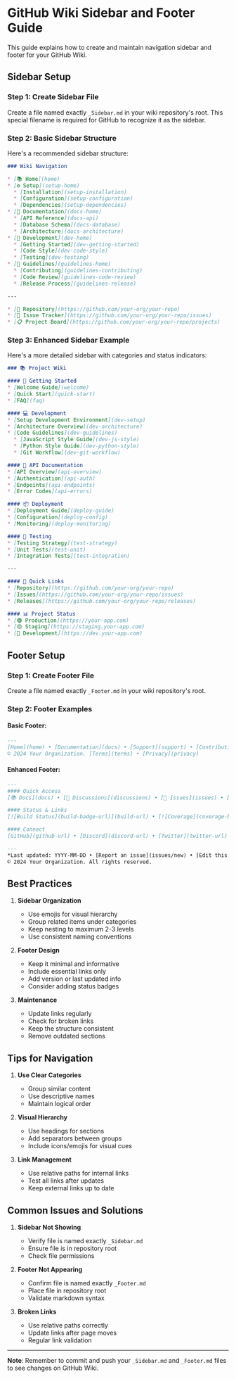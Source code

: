 # GitHub Wiki Sidebar and Footer Guide

This guide explains how to create and maintain navigation sidebar and footer for your GitHub Wiki.

## Sidebar Setup

### Step 1: Create Sidebar File

Create a file named exactly `_Sidebar.md` in your wiki repository's root. This special filename is required for GitHub to recognize it as the sidebar.

### Step 2: Basic Sidebar Structure

Here's a recommended sidebar structure:

```markdown
### Wiki Navigation

* [📚 Home](home)
* [⚙️ Setup](setup-home)
  * [Installation](setup-installation)
  * [Configuration](setup-configuration)
  * [Dependencies](setup-dependencies)
* [📖 Documentation](docs-home)
  * [API Reference](docs-api)
  * [Database Schema](docs-database)
  * [Architecture](docs-architecture)
* [🔧 Development](dev-home)
  * [Getting Started](dev-getting-started)
  * [Code Style](dev-code-style)
  * [Testing](dev-testing)
* [📝 Guidelines](guidelines-home)
  * [Contributing](guidelines-contributing)
  * [Code Review](guidelines-code-review)
  * [Release Process](guidelines-release)

---

* [🔗 Repository](https://github.com/your-org/your-repo)
* [🐞 Issue Tracker](https://github.com/your-org/your-repo/issues)
* [📋 Project Board](https://github.com/your-org/your-repo/projects)
```

### Step 3: Enhanced Sidebar Example

Here's a more detailed sidebar with categories and status indicators:

```markdown
### 📚 Project Wiki

#### 🚀 Getting Started
* [Welcome Guide](welcome)
* [Quick Start](quick-start)
* [FAQ](faq)

#### 💻 Development
* [Setup Development Environment](dev-setup)
* [Architecture Overview](dev-architecture)
* [Code Guidelines](dev-guidelines)
  * [JavaScript Style Guide](dev-js-style)
  * [Python Style Guide](dev-python-style)
  * [Git Workflow](dev-git-workflow)

#### 🔧 API Documentation
* [API Overview](api-overview)
* [Authentication](api-auth)
* [Endpoints](api-endpoints)
* [Error Codes](api-errors)

#### 📦 Deployment
* [Deployment Guide](deploy-guide)
* [Configuration](deploy-config)
* [Monitoring](deploy-monitoring)

#### 🧪 Testing
* [Testing Strategy](test-strategy)
* [Unit Tests](test-unit)
* [Integration Tests](test-integration)

---

#### 🔗 Quick Links
* [Repository](https://github.com/your-org/your-repo)
* [Issues](https://github.com/your-org/your-repo/issues)
* [Releases](https://github.com/your-org/your-repo/releases)

#### 📊 Project Status
* [🟢 Production](https://your-app.com)
* [🟡 Staging](https://staging.your-app.com)
* [🔵 Development](https://dev.your-app.com)
```

## Footer Setup

### Step 1: Create Footer File

Create a file named exactly `_Footer.md` in your wiki repository's root.

### Step 2: Footer Examples

#### Basic Footer:
```markdown
---
[Home](home) • [Documentation](docs) • [Support](support) • [Contributing](contributing)  
© 2024 Your Organization. [Terms](terms) • [Privacy](privacy)
```

#### Enhanced Footer:
```markdown
---
#### Quick Access
[📚 Docs](docs) • [💬 Discussions](discussions) • [🐞 Issues](issues) • [📋 Projects](projects)

#### Status & Links
[![Build Status](build-badge-url)](build-url) • [![Coverage](coverage-badge-url)](coverage-url)

#### Connect
[GitHub](github-url) • [Discord](discord-url) • [Twitter](twitter-url)

---
*Last updated: YYYY-MM-DD • [Report an issue](issues/new) • [Edit this page](edit)*  
© 2024 Your Organization. All rights reserved.
```

## Best Practices

1. **Sidebar Organization**
   - Use emojis for visual hierarchy
   - Group related items under categories
   - Keep nesting to maximum 2-3 levels
   - Use consistent naming conventions

2. **Footer Design**
   - Keep it minimal and informative
   - Include essential links only
   - Add version or last updated info
   - Consider adding status badges

3. **Maintenance**
   - Update links regularly
   - Check for broken links
   - Keep the structure consistent
   - Remove outdated sections

## Tips for Navigation

1. **Use Clear Categories**
   - Group similar content
   - Use descriptive names
   - Maintain logical order

2. **Visual Hierarchy**
   - Use headings for sections
   - Add separators between groups
   - Include icons/emojis for visual cues

3. **Link Management**
   - Use relative paths for internal links
   - Test all links after updates
   - Keep external links up to date

## Common Issues and Solutions

1. **Sidebar Not Showing**
   - Verify file is named exactly `_Sidebar.md`
   - Ensure file is in repository root
   - Check file permissions

2. **Footer Not Appearing**
   - Confirm file is named exactly `_Footer.md`
   - Place file in repository root
   - Validate markdown syntax

3. **Broken Links**
   - Use relative paths correctly
   - Update links after page moves
   - Regular link validation

---

**Note**: Remember to commit and push your `_Sidebar.md` and `_Footer.md` files to see changes on GitHub Wiki.